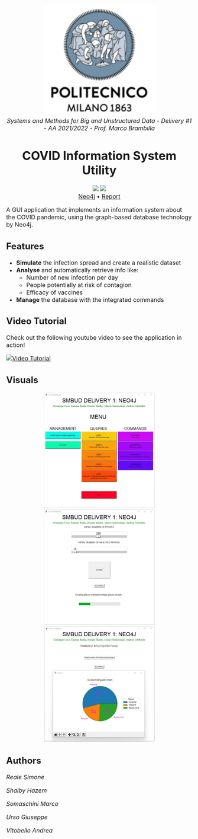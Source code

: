 <p align="center">
  <img width="300" src="report/logo.png" alt="PoliMi Logo" />
  <br>
  <i><font size="3">
  	Systems and Methods for Big and Unstructured Data - Delivery #1 - AA 2021/2022 - Prof. Marco Brambilla
  </i>
</p>
<h1 align="center">
	<strong>
	COVID Information System Utility
	</strong>
	<br>
</h1>
<p align="center">
<font size="3">
		<img src="https://img.shields.io/github/languages/top/SimoneReale/Delivery1_SMBUD"/>
		<img src="https://img.shields.io/github/contributors/SimoneReale/Delivery1_SMBUD"/>
		<br>			
		<a href="https://neo4j.com/">Neo4j</a>		 
		•		
		<a href="report/report.pdf">Report</a>   
	</font>
</p>

A GUI application that implements an information system about the COVID pandemic, using the graph-based database technology by Neo4j. 

## Features
* **Simulate** the infection spread and create a realistic dataset
* **Analyse** and automatically retrieve info like:
    * Number of new infection per day
    * People potentially at risk of contagion
    * Efficacy of vaccines
* **Manage** the database with the integrated commands

## Video Tutorial
Check out the following youtube video to see the application in action!

[![Video Tutorial](https://img.youtube.com/vi/C35U8NvhEVM/hqdefault.jpg)](https://www.youtube.com/watch?v=C35U8NvhEVM)

## Visuals

<p align="center">
  <img width="300" src="images/Main-Frame.jpg" alt="Main Frame" />
  <br>
  <img width="300" src="images/Simulation.jpg" alt="Simulation" />
  <br>
  <img width="300" src="images/Pie.jpg" alt="Pie Chart" />
  <br>
</p>

## Authors
*Reale Simone*

*Shalby Hazem*

*Somaschini Marco*

*Urso Giuseppe*

*Vitobello Andrea*

